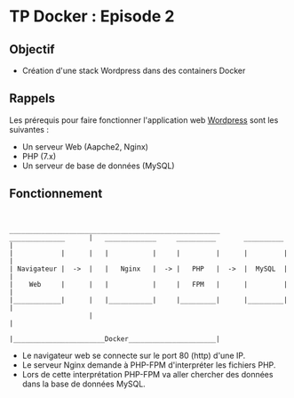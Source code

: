 # TP Docker : Episode 2

## Objectif

 - Création d'une stack Wordpress dans des containers Docker

## Rappels

Les prérequis pour faire fonctionner l'application web [Wordpress](https://wordpress.org/) sont les suivantes :
 - Un serveur Web (Aapche2, Nginx)
 - PHP (7.x)
 - Un serveur de base de données (MySQL)

## Fonctionnement

```

                    _____________________________________________________
______________      |   _____________     __________       __________   |
|            |      |   |           |     |         |      |         |  |  
| Navigateur |  ->  |   |   Nginx   |  -> |   PHP   |  ->  |  MySQL  |  |
|    Web     |      |   |           |     |   FPM   |      |         |  |
|____________|      |   |___________|     |_________|      |_________|  |
                    |                                                   |
                    |_______________________Docker______________________|
```

* Le navigateur web se connecte sur le port 80 (http) d'une IP.  
* Le serveur Nginx demande à PHP-FPM d'interpréter les fichiers PHP.  
* Lors de cette interprétation PHP-FPM va aller chercher des données dans la base de données MySQL.  